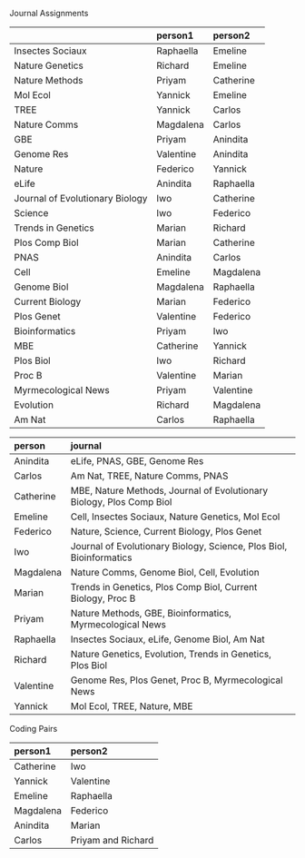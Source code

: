 Journal Assignments




|                                |person1   |person2   |
|:-------------------------------|:---------|:---------|
|Insectes Sociaux                |Raphaella |Emeline   |
|Nature Genetics                 |Richard   |Emeline   |
|Nature Methods                  |Priyam    |Catherine |
|Mol Ecol                        |Yannick   |Emeline   |
|TREE                            |Yannick   |Carlos    |
|Nature Comms                    |Magdalena |Carlos    |
|GBE                             |Priyam    |Anindita  |
|Genome Res                      |Valentine |Anindita  |
|Nature                          |Federico  |Yannick   |
|eLife                           |Anindita  |Raphaella |
|Journal of Evolutionary Biology |Iwo       |Catherine |
|Science                         |Iwo       |Federico  |
|Trends in Genetics              |Marian    |Richard   |
|Plos Comp Biol                  |Marian    |Catherine |
|PNAS                            |Anindita  |Carlos    |
|Cell                            |Emeline   |Magdalena |
|Genome Biol                     |Magdalena |Raphaella |
|Current Biology                 |Marian    |Federico  |
|Plos Genet                      |Valentine |Federico  |
|Bioinformatics                  |Priyam    |Iwo       |
|MBE                             |Catherine |Yannick   |
|Plos Biol                       |Iwo       |Richard   |
|Proc B                          |Valentine |Marian    |
|Myrmecological News             |Priyam    |Valentine |
|Evolution                       |Richard   |Magdalena |
|Am Nat                          |Carlos    |Raphaella |




|person    |journal                                                              |
|:---------|:--------------------------------------------------------------------|
|Anindita  |eLife, PNAS, GBE, Genome Res                                         |
|Carlos    |Am Nat, TREE, Nature Comms, PNAS                                     |
|Catherine |MBE, Nature Methods, Journal of Evolutionary Biology, Plos Comp Biol |
|Emeline   |Cell, Insectes Sociaux, Nature Genetics, Mol Ecol                    |
|Federico  |Nature, Science, Current Biology, Plos Genet                         |
|Iwo       |Journal of Evolutionary Biology, Science, Plos Biol, Bioinformatics  |
|Magdalena |Nature Comms, Genome Biol, Cell, Evolution                           |
|Marian    |Trends in Genetics, Plos Comp Biol, Current Biology, Proc B          |
|Priyam    |Nature Methods, GBE, Bioinformatics, Myrmecological News             |
|Raphaella |Insectes Sociaux, eLife, Genome Biol, Am Nat                         |
|Richard   |Nature Genetics, Evolution, Trends in Genetics, Plos Biol            |
|Valentine |Genome Res, Plos Genet, Proc B, Myrmecological News                  |
|Yannick   |Mol Ecol, TREE, Nature, MBE                                          |




Coding Pairs




|person1   |person2            |
|:---------|:------------------|
|Catherine |Iwo                |
|Yannick   |Valentine          |
|Emeline   |Raphaella          |
|Magdalena |Federico           |
|Anindita  |Marian             |
|Carlos    |Priyam and Richard |




